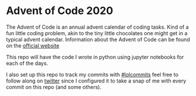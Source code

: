 # Advent of Code 2020
The Advent of Code is an annual advent calendar of coding tasks. Kind of a fun little coding problem, akin to the tiny little chocolates one might get in a typical advent calendar. Information about the Advent of Code can be found on the [official website](https://adventofcode.com/)

This repo will have the code I wrote in python using jupyter notebooks for each of the days.

I also set up this repo to track my commits with [#lolcommits](https://github.com/lolcommits/lolcommits) feel free to follow along on [twitter](https://twitter.com/amandacommits) since I configured it to take a snap of me with every commit on this repo (and some others).